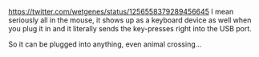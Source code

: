 https://twitter.com/wetgenes/status/1256558379289456645 I mean seriously all in the mouse, it shows up as a keyboard device as well when you plug it in and it literally sends the key-presses right into the USB port.

So it can be plugged into anything, even animal crossing...
